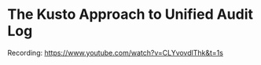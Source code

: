 # The Kusto Approach to Unified Audit Log

Recording: https://www.youtube.com/watch?v=CLYvovdlThk&t=1s